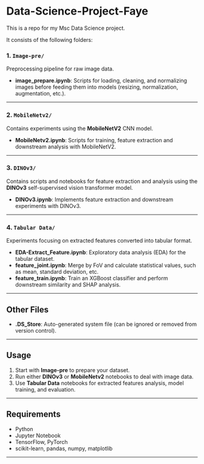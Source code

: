 # Data-Science-Project-Faye
This is a repo for my Msc Data Science project.

It consists of the following folders:

### 1. `Image-pre/`
Preprocessing pipeline for raw image data.
- **image_prepare.ipynb**: Scripts for loading, cleaning, and normalizing images before feeding them into models (resizing, normalization, augmentation, etc.).

---

### 2. `MobileNetv2/`
Contains experiments using the **MobileNetV2** CNN model.
- **MobileNetv2.ipynb**: Scripts for training, feature extraction and downstream analysis with MobileNetV2.

---

### 3. `DINOv3/`
Contains scripts and notebooks for feature extraction and analysis using the **DINOv3** self-supervised vision transformer model.
- **DINOv3.ipynb**: Implements feature extraction and downstream experiments with DINOv3.

---


### 4. `Tabular Data/`
Experiments focusing on extracted features converted into tabular format.
- **EDA-Extract_Feature.ipynb**: Exploratory data analysis (EDA) for the tabular dataset.  
- **feature_joint.ipynb**: Merge by FoV and calculate statistical values, such as mean, standard deviation, etc. 
- **feature_train.ipynb**: Train an XGBoost classifier and perform downstream similarity and SHAP analysis.

---

##  Other Files
- **.DS_Store**: Auto-generated system file (can be ignored or removed from version control).

---

##  Usage
1. Start with **Image-pre** to prepare your dataset.  
2. Run either **DINOv3** or **MobileNetv2** notebooks to deal with image data.  
3. Use **Tabular Data** notebooks for extracted features analysis, model training, and evaluation.  

---

##  Requirements
- Python
- Jupyter Notebook  
- TensorFlow, PyTorch  
- scikit-learn, pandas, numpy, matplotlib  

---  
